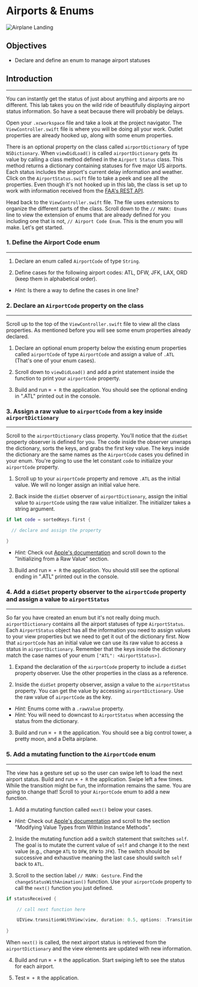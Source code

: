# Airports & Enums

![Airplane Landing](https://s3.amazonaws.com/learn-verified/airplane-landing.jpg)

## Objectives

 * Declare and define an enum to manage airport statuses

## Introduction
---
You can instantly get the status of just about anything and airports are no different. This lab takes you on the wild ride of beautifully displaying airport status information. So have a seat because there will probably be delays.

Open your `.xcworkspace` file and take a look at the project navigator. The `ViewController.swift` file is where you will be doing all your work. Outlet properties are already hooked up, along with some enum properties.

There is an optional property on the class called `airportDictionary` of type `NSDictionary`. When `viewDidLoad()` is called `airportDictionary` gets its value by calling a class method defined in the `Airport Status` class. This method returns a dictionary containing statuses for five major US airports. Each status includes the airport's current delay information and weather. Click on the `AirportStatus.swift` file to take a peek and see all the properties. Even though it's not hooked up in this lab, the class is set up to work with information received from the [FAA's REST API](http://services.faa.gov/).

Head back to the `ViewController.swift` file. The file uses extensions to organize the different parts of the class. Scroll down to the `// MARK: Enums` line to view the extension of enums that are already defined for you including one that is not, `// Airport Code Enum`. This is the enum you will make. Let's get started.

### 1. Define the Airport Code enum
---
 1. Declare an enum called `AirportCode` of type `String`.

 2. Define cases for the following airport codes: ATL, DFW, JFK, LAX, ORD (keep them in alphabetical order).

  * _Hint:_ Is there a way to define the cases in one line?

### 2. Declare an `AirportCode` property on the class
---
 Scroll up to the top of the `ViewController.swift` file to view all the class properties. As mentioned before you will see some enum properties already declared.

 1. Declare an optional enum property below the existing enum properties called `airportCode` of type `AirportCode` and assign a value of `.ATL` (That's one of your enum cases).

 2. Scroll down to `viewDidLoad()` and add a print statement inside the function to print your `airportCode` property.

 3. Build and run `⌘ + R` the application. You should see the optional ending in ".ATL" printed out in the console.

### 3. Assign a raw value to `airportCode` from a key inside `airportDictionary`
---
Scroll to the `airportDictionary` class property. You'll notice that the `didSet` property observer is defined for you. The code inside the observer unwraps the dictionary, sorts the keys, and grabs the first key value. The keys inside the dictionary are the same names as the `AirportCode` cases you defined in your enum. You're going to use the let constant `code` to initialize your `airportCode` property.

 1. Scroll up to your `airportCode` property and remove `.ATL` as the initial value. We will no longer assign an initial value here.

 2. Back inside the `didSet` observer of `airportDictionary`, assign the initial value to `airportCode` using the raw value initializer. The initializer takes a string argument.
 
 ```swift
 if let code = sortedKeys.first {

   // declare and assign the property

 }
 ```
 
  * _Hint:_ Check out [Apple's documentation](https://developer.apple.com/library/ios/documentation/Swift/Conceptual/Swift_Programming_Language/Enumerations.html#//apple_ref/doc/uid/TP40014097-CH12-ID145) and scroll down to the "Initializing from a Raw Value" section.  

 3. Build and run `⌘ + R` the application. You should still see the optional ending in ".ATL" printed out in the console.

### 4. Add a `didSet` property observer to the `airportCode` property and assign a value to `airportStatus`
---
So far you have created an enum but it's not really doing much. `airportDictionary` contains all the airport statuses of type `AirportStatus`. Each `AirportStatus` object has all the information you need to assign values to your view properties but we need to get it out of the dictionary first. Now that `airportCode` has an initial value we can use its raw value to access a status in `airportDictionary`. Remember that the keys inside the dictionary match the case names of your enum `["ATL": <AirportStatus>]`.

 1. Expand the declaration of the `airportCode` property to include a `didSet` property observer. Use the other properties in the class as a reference.

 2. Inside the `didSet` property observer, assign a value to the `airportStatus` property. You can get the value by accessing   `airportDictionary`. Use the raw value of `airportCode` as the key.

  * _Hint:_ Enums come with a `.rawValue` property.
  * _Hint:_ You will need to downcast to `AirportStatus` when accessing the status from the dictionary.

 3. Build and run `⌘ + R` the application. You should see a big control tower, a pretty moon, and a Delta airplane.  

### 5. Add a mutating function to the `AirportCode` enum
---
The view has a gesture set up so the user can swipe left to load the next airport status. Build and run `⌘ + R` the application. Swipe left a few times. While the transition might be fun, the information remains the same. You are going to change that! Scroll to your `AirportCode` enum to add a new function.

 1. Add a mutating function called `next()` below your cases.
  * _Hint:_ Check out [Apple's documentation](https://developer.apple.com/library/ios/documentation/Swift/Conceptual/Swift_Programming_Language/Methods.html) and scroll to the section "Modifying Value Types from Within Instance Methods".

 2. Inside the mutating function add a switch statement that switches `self`. The goal is to mutate the current value of `self` and change it to the next value (e.g., change `ATL` to `DFW`, `DFW` to `JFK`). The switch should be successive and exhaustive meaning the last case should switch `self` back to `ATL`.

 3. Scroll to the section label `// MARK: Gesture`. Find the `changeStatusWithAnimation()` function. Use your `airportCode` property to call the `next()` function you just defined.
 
 ```swift
 if statusReceived {

     // call next function here

     UIView.transitionWithView(view, duration: 0.5, options: .TransitionFlipFromRight, animations: nil, completion: nil)
     
 }
 ```
 
 When `next()` is called, the next airport status is retrieved from the `airportDictionary` and the view elements are updated with new information.

 4. Build and run `⌘ + R` the application. Start swiping left to see the status for each airport.

 5. Test `⌘ + R` the application.
